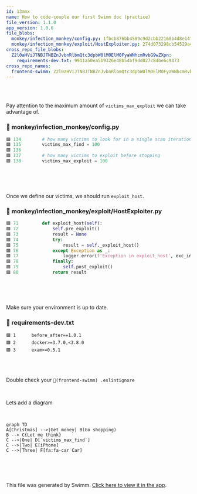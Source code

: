 ```yaml
---
id: 13mmx
name: How to code-couple our first Swimm doc (practice)
file_version: 1.1.0
app_version: 1.0.6
file_blobs:
  monkey/infection_monkey/config.py: 1fbcb876bb4589c9d2cbb22168b4d8e14f7177cc
  monkey/infection_monkey/exploit/HostExploiter.py: 274d073298cb54529a43fd8df3d29eab0c2bd935
cross_repo_file_blobs:
  Z2l0aHViJTNBJTNBZnJvbnRlbmQtc3dpbW0lM0ElM0FyaWNhcmRvbG9wZXpn:
    requirements-dev.txt: 9911a50ea5b9326e48b54bf9dd027c84be6c9473
cross_repo_names:
  frontend-swimm: Z2l0aHViJTNBJTNBZnJvbnRlbmQtc3dpbW0lM0ElM0FyaWNhcmRvbG9wZXpn
---
```


<br/>

<br/>

Pay attention to the maximum amount of `victims_max_exploit`<swm-token data-swm-token=":monkey/infection_monkey/config.py:138:1:1:`    victims_max_exploit = 100`"/> we can take advantage of.
<!-- NOTE-swimm-snippet: the lines below link your snippet to Swimm -->
### 📄 monkey/infection_monkey/config.py
```python
🟩 134        # how many victims to look for in a single scan iteration
🟩 135        victims_max_find = 100
🟩 136    
🟩 137        # how many victims to exploit before stopping
🟩 138        victims_max_exploit = 100
```

<br/>

<br/>

<br/>

Once we define our victims, we should run `exploit_host`<swm-token data-swm-token=":monkey/infection_monkey/exploit/HostExploiter.py:71:3:3:`    def exploit_host(self):`"/>.
<!-- NOTE-swimm-snippet: the lines below link your snippet to Swimm -->
### 📄 monkey/infection_monkey/exploit/HostExploiter.py
```python
🟩 71         def exploit_host(self):
🟩 72             self.pre_exploit()
🟩 73             result = None
🟩 74             try:
🟩 75                 result = self._exploit_host()
🟩 76             except Exception as _:
🟩 77                 logger.error(f'Exception in exploit_host', exc_info=True)
🟩 78             finally:
🟩 79                 self.post_exploit()
🟩 80             return result
```

<br/>

<br/>

<br/>

Make sure your environment is up to date.
<!-- NOTE-swimm-snippet: the lines below link your snippet to Swimm -->
<!-- NOTE-swimm-repo ::Z2l0aHViJTNBJTNBZnJvbnRlbmQtc3dpbW0lM0ElM0FyaWNhcmRvbG9wZXpn:: -->
### 📄 requirements-dev.txt
```text
🟩 1      before_after==1.0.1
🟩 2      docker>=3.7.0,<3.8.0
🟩 3      exam>=0.5.1
```

<br/>

<br/>

Double check your `📄(frontend-swimm) .eslintignore`

<br/>

Lets add a diagram

<br/>

<!--MERMAID {width:100}-->
```mermaid
graph TD
A[Christmas] -->|Get money| B(Go shopping)
B --> C{Let me think}
C -->|One| D[`victims_max_find`]
C -->|Two| E[iPhone]
C -->|Three| F[fa:fa-car Car]
```
<!--MCONTENT {content: "graph TD<br/>\nA\\[Christmas\\] \\-\\-\\>|Get money| B(Go shopping)<br/>\nB \\-\\-\\> C{Let me think}<br/>\nC \\-\\-\\>|One| D\\[`victims_max_find`<swm-token data-swm-token=\":monkey/infection_monkey/config.py:135:1:1:`    victims_max_find = 100`\"/>\\]<br/>\nC \\-\\-\\>|Two| E\\[iPhone\\]<br/>\nC \\-\\-\\>|Three| F\\[fa:fa-car Car\\]<br/>"} --->

<br/>

<br/>

<br/>

This file was generated by Swimm. [Click here to view it in the app](https://app.swimm.io/repos/Z2l0aHViJTNBJTNBYmFja2VuZC1zd2ltbSUzQSUzQXJpY2FyZG9sb3Blemc=/docs/13mmx).
